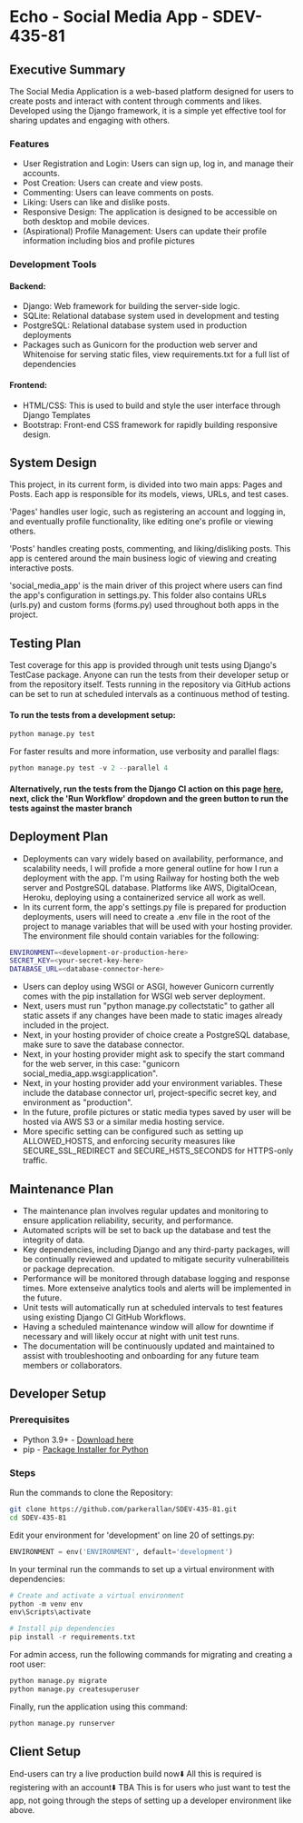 # Echo - Social Media App - SDEV-435-81
## Executive Summary
The Social Media Application is a web-based platform designed for users to create posts and interact with content through comments and likes. Developed using the Django framework, it is a simple yet effective tool for sharing updates and engaging with others.

### Features
- User Registration and Login: Users can sign up, log in, and manage their accounts.
- Post Creation: Users can create and view posts.
- Commenting: Users can leave comments on posts.
- Liking: Users can like and dislike posts.
- Responsive Design: The application is designed to be accessible on both desktop and mobile devices.
- (Aspirational) Profile Management: Users can update their profile information including bios and profile pictures 

### Development Tools
#### Backend:
- Django: Web framework for building the server-side logic.
- SQLite: Relational database system used in development and testing
- PostgreSQL: Relational database system used in production deployments
- Packages such as Gunicorn for the production web server and Whitenoise for serving static files, view requirements.txt for a full list of dependencies

#### Frontend:
- HTML/CSS: This is used to build and style the user interface through Django Templates
- Bootstrap: Front-end CSS framework for rapidly building responsive design.

## System Design
This project, in its current form, is divided into two main apps: Pages and Posts. Each app is responsible for its models, views, URLs, and test cases. 

'Pages' handles user logic, such as registering an account and logging in, and eventually profile functionality, like editing one's profile or viewing others. 

'Posts' handles creating posts, commenting, and liking/disliking posts. This app is centered around the main business logic of viewing and creating interactive posts. 

'social_media_app' is the main driver of this project where users can find the app's configuration in settings.py. This folder also contains URLs (urls.py) and custom forms (forms.py) used throughout both apps in the project.
## Testing Plan
Test coverage for this app is provided through unit tests using Django's TestCase package. Anyone can run the tests from their developer setup or from the repository itself. Tests running in the repository via GitHub actions can be set to run at scheduled intervals as a continuous method of testing.
#### To run the tests from a development setup:
```python 
python manage.py test
```
For faster results and more information, use verbosity and parallel flags:
```python 
python manage.py test -v 2 --parallel 4
```
#### Alternatively, run the tests from the Django CI action on this page [here](https://github.com/parkerallan/SDEV-435-81/actions/workflows/django.yml), next, click the 'Run Workflow' dropdown and the green button to run the tests against the master branch
## Deployment Plan
- Deployments can vary widely based on availability, performance, and scalability needs, I will profide a more general outline for how I run a deployment with the app. I'm using Railway for hosting both the web server and PostgreSQL database. Platforms like AWS, DigitalOcean, Heroku, deploying using a containerized service all work as well.
- In its current form, the app's settings.py file is prepared for production deployments, users will need to create a .env file in the root of the project to manage variables that will be used with your hosting provider. The environment file should contain variables for the following:
```bash 
ENVIRONMENT=<development-or-production-here>
SECRET_KEY=<your-secret-key-here>
DATABASE_URL=<database-connector-here>
```
- Users can deploy using WSGI or ASGI, however Gunicorn currently comes with the pip installation for WSGI web server deployment.
- Next, users must run "python manage.py collectstatic" to gather all static assets if any changes have been made to static images already included in the project.
- Next, in your hosting provider of choice create a PostgreSQL database, make sure to save the database connector.
- Next, in your hosting provider might ask to specify the start command for the web server, in this case: "gunicorn social_media_app.wsgi:application".
- Next, in your hosting provider add your environment variables. These include the database connector url, project-specific secret key, and environment as "production".
- In the future, profile pictures or static media types saved by user will be hosted via AWS S3 or a similar media hosting service.
- More specific setting can be configured such as setting up ALLOWED_HOSTS, and enforcing security measures like SECURE_SSL_REDIRECT and SECURE_HSTS_SECONDS for HTTPS-only traffic.
## Maintenance Plan
- The maintenance plan involves regular updates and monitoring to ensure application reliability, security, and performance.
- Automated scripts will be set to back up the database and test the integrity of data. 
- Key dependencies, including Django and any third-party packages, will be continually reviewed and updated to mitigate security vulnerabiliteis or package deprecation.
- Performance will be monitored through database logging and response times. More extenseive analytics tools and alerts will be implemented in the future.
- Unit tests will automatically run at scheduled intervals to test features using existing Django CI GitHub Workflows.
- Having a scheduled maintenance window will allow for downtime if necessary and will likely occur at night with unit test runs.
- The documentation will be continuously updated and maintained to assist with troubleshooting and onboarding for any future team members or collaborators.
## Developer Setup

### Prerequisites
- Python 3.9+ - [Download here](https://www.python.org/downloads/)
- pip - [Package Installer for Python](https://pip.pypa.io/en/stable/installation/)

### Steps
Run the commands to clone the Repository:
```bash
git clone https://github.com/parkerallan/SDEV-435-81.git
cd SDEV-435-81
```
Edit your environment for 'development' on line 20 of settings.py:
```python
ENVIRONMENT = env('ENVIRONMENT', default='development')
```
In your terminal run the commands to set up a virtual environment with dependencies:
```python
# Create and activate a virtual environment
python -m venv env
env\Scripts\activate

# Install pip dependencies
pip install -r requirements.txt
```
For admin access, run the following commands for migrating and creating a root user:
```python 
python manage.py migrate
python manage.py createsuperuser
```
Finally, run the application using this command:
```python 
python manage.py runserver
```
## Client Setup
End-users can try a live production build now⬇️ All this is required is registering with an account⬇️
TBA
This is for users who just want to test the app, not going through the steps of setting up a developer environment like above.
